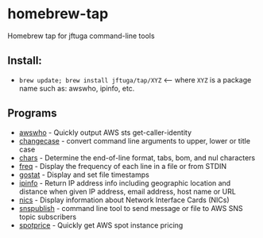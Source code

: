 
# homebrew-tap
Homebrew tap for jftuga command-line tools

## Install:
* `brew update; brew install jftuga/tap/XYZ`  <-- where `XYZ` is a package name such as: awswho, ipinfo, etc.

## Programs


* [awswho](https://github.com/jftuga/awswho) - Quickly output AWS sts get-caller-identity
* [changecase](https://github.com/jftuga/changecase) - convert command line arguments to upper, lower or title case
* [chars](https://github.com/jftuga/chars) - Determine the end-of-line format, tabs, bom, and nul characters
* [freq](https://github.com/jftuga/freq) - Display the frequency of each line in a file or from STDIN
* [gostat](https://github.com/jftuga/gostat) - Display and set file timestamps
* [ipinfo](https://github.com/jftuga/ipinfo) - Return IP address info including geographic location and distance when given IP address, email address, host name or URL 
* [nics](https://github.com/jftuga/nics) - Display information about Network Interface Cards (NICs)
* [snspublish](https://github.com/jftuga/sns_publish) - command line tool to send message or file to AWS SNS topic subscribers
* [spotprice](https://github.com/jftuga/spotprice) - Quickly get AWS spot instance pricing
